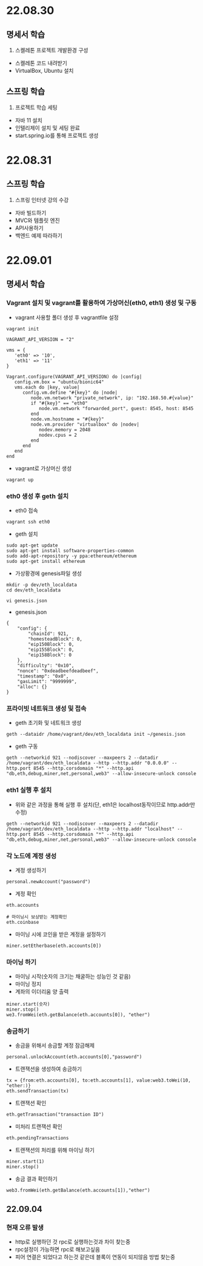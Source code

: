 # 22.08.30
## 명세서 학습
1. 스켈레톤 프로젝트 개발환경 구성
  * 스켈레톤 코드 내려받기
  * VirtualBox, Ubuntu 설치

## 스프링 학습
1. 프로젝트 학습 세팅
  * 자바 11 설치
  * 인텔리제이 설치 및 세팅 완료
  * start.spring.io를 통해 프로젝트 생성

# 22.08.31

## 스프링 학습
1. 스프링 인터넷 강의 수강
  * 자바 빌드하기
  * MVC와 템플릿 엔진
  * API사용하기
  * 백엔드 예제 따라하기

# 22.09.01

## 명세서 학습

### Vagrant 설치 및 vagrant를 활용하여 가상머신(eth0, eth1) 생성 및 구동
* vagrant 사용할 폴더 생성 후 vagrantfile 설정
```
vagrant init

VAGRANT_API_VERSION = "2"

vms = {
   'eth0' => '10',
   'eth1' => '11'
}

Vagrant.configure(VAGRANT_API_VERSION) do |config|
   config.vm.box = "ubuntu/bionic64"
   vms.each do |key, value|
      config.vm.define "#{key}" do |node|
         node.vm.network "private_network", ip: "192.168.50.#{value}"
         if "#{key}" == "eth0"
            node.vm.network "forwarded_port", guest: 8545, host: 8545
         end
         node.vm.hostname = "#{key}"
         node.vm.provider "virtualbox" do |nodev|
            nodev.memory = 2048
            nodev.cpus = 2
         end
      end
   end
end

```
* vagrant로 가상머신 생성
```
vagrant up
```

### eth0 생성 후 geth 설치
* eth0 접속
```
vagrant ssh eth0
```
* geth 설치
```
sudo apt-get update
sudo apt-get install software-properties-common
sudo add-apt-repository -y ppa:ethereum/ethereum
sudo apt-get install ethereum

```
* 가상황경에 genesis파일 생성
```
mkdir -p dev/eth_localdata
cd dev/eth_localdata

vi genesis.json
```
* genesis.json
```
{
	"config": {
		"chainId": 921,
		"homesteadBlock": 0,
		"eip150Block": 0,
		"eip155Block": 0,
		"eip158Block": 0
	},
	"difficulty": "0x10",
	"nonce": "0xdeadbeefdeadbeef",
	"timestamp": "0x0",
	"gasLimit": "9999999",
	"alloc": {}
}

```

### 프라이빗 네트워크 생성 및 접속
* geth 초기화 및 네트워크 생성
```
geth --dataidr /home/vagrant/dev/eth_localdata init ~/genesis.json
```
* geth 구동
```
geth --networkid 921 --nodiscover --maxpeers 2 --datadir /home/vagrant/dev/eth_localdata --http --http.addr "0.0.0.0" --http.port 8545 --http.corsdomain "*" --http.api "db,eth,debug,miner,net,personal,web3" --allow-insecure-unlock console
```

### eth1 실행 후 설치
* 위와 같은 과정을 통해 실행 후 설치(단, eth1은 localhost동작이므로 http.addr만 수정)
```
geth --networkid 921 --nodiscover --maxpeers 2 --datadir /home/vagrant/dev/eth_localdata --http --http.addr "localhost" --http.port 8545 --http.corsdomain "*" --http.api "db,eth,debug,miner,net,personal,web3" --allow-insecure-unlock console
``` 

### 각 노드에 계정 생성
* 계정 생성하기
```
personal.newAccount("password")
```
* 계정 확인
```
eth.accounts

# 마이닝시 보상받는 계정확인
eth.coinbase
```
* 마이닝 시에 코인을 받은 계정을 설정하기
```
miner.setEtherbase(eth.accounts[0])
```

### 마이닝 하기
* 마이닝 시작(숫자의 크기는 채굴하는 성능인 것 같음)
* 마이닝 정지
* 계좌의 이더리움 양 출력
```
miner.start(숫자)
miner.stop()
we3.fromWei(eth.getBalance(eth.accounts[0]), "ether")

```

### 송금하기
* 송금을 위해서 송금할 계정 잠금해제
```
personal.unlockAccount(eth.accounts[0],"password")
```
* 트랜잭션을 생성하여 송금하기
```
tx = {from:eth.accounts[0], to:eth.accounts[1], value:web3.toWei(10, "ether:)}
eth.sendTransaction(tx)
```
* 트랜잭션 확인
```
eth.getTransaction("transaction ID")
```
* 미처리 트랜잭션 확인
```
eth.pendingTransactions
```

* 트랜잭션의 처리를 위해 마이닝 하기
```
miner.start(1)
miner.stop()
```

* 송금 결과 확인하기
```
web3.fromWei(eth.getBalance(eth.accounts[1]),"ether")
```

## 22.09.04

### 현재 오류 발생
* http로 실행하던 것 rpc로 실행하는것과 차이 찾는중
* rpc설정이 가능하면 rpc로 해보고싶음
* 피어 연결은 되었다고 하는것 같은데 블록이 연동이 되지않음 방법 찾는중